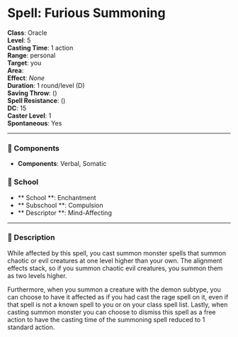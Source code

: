 
# Spell: Furious Summoning
**Class**: Oracle  
**Level**: 5  
**Casting Time**: 1 action  
**Range**: personal  
**Target**: you  
**Area**:   
**Effect**: _None_  
**Duration**: 1 round/level (D)  
**Saving Throw**:  ()  
**Spell Resistance**:  ()  
**DC**: 15  
**Caster Level**: 1  
**Spontaneous**: Yes

---

### 🔮 Components
- **Components**: Verbal, Somatic

### 🏫 School
- ** School **: Enchantment
- ** Subschool **: Compulsion
- ** Descriptor **: Mind-Affecting
---

### 📜 Description
While affected by this spell, you cast summon monster spells that summon chaotic or evil creatures at one level higher than your own. The alignment effects stack, so if you summon chaotic evil creatures, you summon them as two levels higher.

Furthermore, when you summon a creature with the demon subtype, you can choose to have it affected as if you had cast the rage spell on it, even if that spell is not a known spell to you or on your class spell list. Lastly, when casting summon monster you can choose to dismiss this spell as a free action to have the casting time of the summoning spell reduced to 1 standard action.
